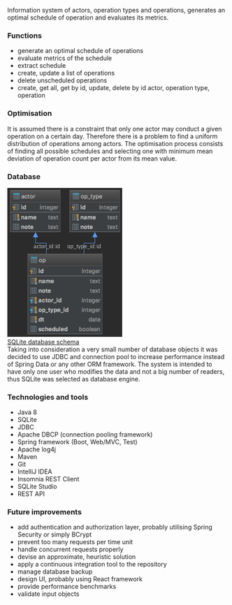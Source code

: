Information system of actors, operation types and operations,
generates an optimal schedule of operation and evaluates its metrics.

### Functions
* generate an optimal schedule of operations
* evaluate metrics of the schedule
* extract schedule
* create, update a list of operations
* delete unscheduled operations
* create, get all, get by id, update, delete by id actor, operation type, operation

### Optimisation
It is assumed there is a constraint that only one actor may conduct a 
given operation on a certain day. Therefore there is a problem to find a 
uniform distribution of operations among actors.
The optimisation process consists of finding all possible schedules and 
selecting one with minimum mean deviation of operation count per actor 
from its mean value.

### Database
![database diagram](src/main/resources/op-db-diagram.png)  
[SQLite database schema](src/main/resources/schema.sql)  
Taking into consideration a very small number of database objects it was 
decided to use JDBC and connection pool to increase performance instead 
of Spring Data or any other ORM framework.
The system is intended to have only one user who modifies the data and 
not a big number of readers, thus SQLite was selected as database 
engine.

### Technologies and tools
* Java 8
* SQLite
* JDBC
* Apache DBCP (connection pooling framework)
* Spring framework (Boot, Web/MVC, Test)
* Apache log4j
* Maven
* Git
* IntelliJ IDEA
* Insomnia REST Client
* SQLite Studio
* REST API

### Future improvements
* add authentication and authorization layer, probably utilising Spring Security or simply BCrypt
* prevent too many requests per time unit
* handle concurrent requests properly
* devise an approximate, heuristic solution
* apply a continuous integration tool to the repository
* manage database backup
* design UI, probably using React framework
* provide performance benchmarks
* validate input objects